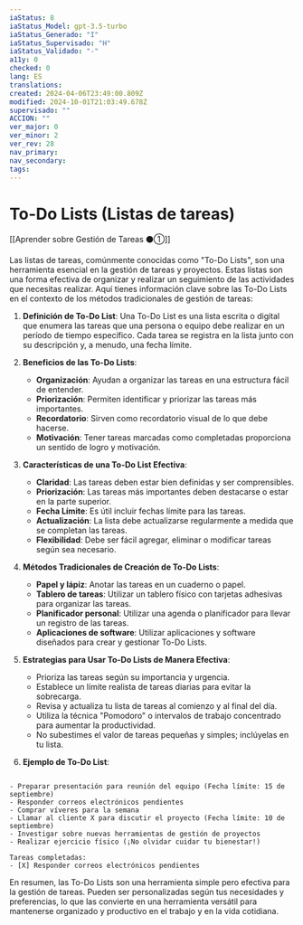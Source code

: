 ```yaml
---
iaStatus: 8
iaStatus_Model: gpt-3.5-turbo
iaStatus_Generado: "I"
iaStatus_Supervisado: "H"
iaStatus_Validado: "-"
a11y: 0
checked: 0
lang: ES
translations: 
created: 2024-04-06T23:49:00.809Z
modified: 2024-10-01T21:03:49.678Z
supervisado: ""
ACCION: ""
ver_major: 0
ver_minor: 2
ver_rev: 28
nav_primary: 
nav_secondary: 
tags:
---
```

# To-Do Lists (Listas de tareas)

[[Aprender sobre Gestión de Tareas ⚫①]]

Las listas de tareas, comúnmente conocidas como "To-Do Lists", son una herramienta esencial en la gestión de tareas y proyectos. Estas listas son una forma efectiva de organizar y realizar un seguimiento de las actividades que necesitas realizar. Aquí tienes información clave sobre las To-Do Lists en el contexto de los métodos tradicionales de gestión de tareas:

1. **Definición de To-Do List**: Una To-Do List es una lista escrita o digital que enumera las tareas que una persona o equipo debe realizar en un período de tiempo específico. Cada tarea se registra en la lista junto con su descripción y, a menudo, una fecha límite.
    
2. **Beneficios de las To-Do Lists**:
    
    - **Organización**: Ayudan a organizar las tareas en una estructura fácil de entender.
    - **Priorización**: Permiten identificar y priorizar las tareas más importantes.
    - **Recordatorio**: Sirven como recordatorio visual de lo que debe hacerse.
    - **Motivación**: Tener tareas marcadas como completadas proporciona un sentido de logro y motivación.
    
1. **Características de una To-Do List Efectiva**:
    
    - **Claridad**: Las tareas deben estar bien definidas y ser comprensibles.
    - **Priorización**: Las tareas más importantes deben destacarse o estar en la parte superior.
    - **Fecha Límite**: Es útil incluir fechas límite para las tareas.
    - **Actualización**: La lista debe actualizarse regularmente a medida que se completan las tareas.
    - **Flexibilidad**: Debe ser fácil agregar, eliminar o modificar tareas según sea necesario.

1. **Métodos Tradicionales de Creación de To-Do Lists**:
    
    - **Papel y lápiz**: Anotar las tareas en un cuaderno o papel.
    - **Tablero de tareas**: Utilizar un tablero físico con tarjetas adhesivas para organizar las tareas.
    - **Planificador personal**: Utilizar una agenda o planificador para llevar un registro de las tareas.
    - **Aplicaciones de software**: Utilizar aplicaciones y software diseñados para crear y gestionar To-Do Lists.
    
1. **Estrategias para Usar To-Do Lists de Manera Efectiva**:
    
    - Prioriza las tareas según su importancia y urgencia.
    - Establece un límite realista de tareas diarias para evitar la sobrecarga.
    - Revisa y actualiza tu lista de tareas al comienzo y al final del día.
    - Utiliza la técnica "Pomodoro" o intervalos de trabajo concentrado para aumentar la productividad.
    - No subestimes el valor de tareas pequeñas y simples; inclúyelas en tu lista.

1. **Ejemplo de To-Do List**:

```

- Preparar presentación para reunión del equipo (Fecha límite: 15 de septiembre)
- Responder correos electrónicos pendientes
- Comprar víveres para la semana
- Llamar al cliente X para discutir el proyecto (Fecha límite: 10 de septiembre)
- Investigar sobre nuevas herramientas de gestión de proyectos
- Realizar ejercicio físico (¡No olvidar cuidar tu bienestar!)

Tareas completadas:
- [X] Responder correos electrónicos pendientes

```

En resumen, las To-Do Lists son una herramienta simple pero efectiva para la gestión de tareas. Pueden ser personalizadas según tus necesidades y preferencias, lo que las convierte en una herramienta versátil para mantenerse organizado y productivo en el trabajo y en la vida cotidiana.